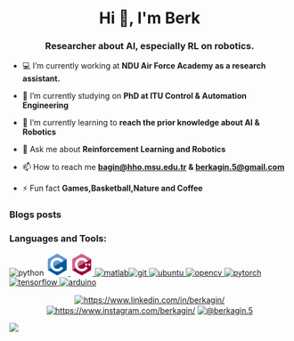 <h1 align="center">Hi 👋, I'm Berk</h1>
<h3 align="center">Researcher about AI, especially RL on robotics.</h3>

- :computer: I’m currently working at **NDU Air Force Academy as a research assistant.**

- 📝 I’m currently studying on **PhD at ITU Control & Automation Engineering**

- 🔭 I’m currently learning to **reach the prior knowledge about AI & Robotics**

- 💬 Ask me about **Reinforcement Learning and Robotics**

- 📫 How to reach me **bagin@hho.msu.edu.tr & berkagin.5@gmail.com**

- ⚡ Fun fact **Games,Basketball,Nature and Coffee**

### Blogs posts
<!-- BLOG-POST-LIST:START -->
<!-- BLOG-POST-LIST:END -->

<h3 align="left">Languages and Tools:</h3>
<p align="left"> 
<img src="https://www.kodiks.com/assets/images/icon-technology/pUBY5pVj.png" alt="python" width="40" height="40"/>   
<a href="https://www.cprogramming.com/" target="_blank"> <img src="https://raw.githubusercontent.com/devicons/devicon/master/icons/c/c-original.svg" alt="c" width="40" height="40"/> </a> <a href="https://www.w3schools.com/cpp/" target="_blank"> <img src="https://raw.githubusercontent.com/devicons/devicon/master/icons/cplusplus/cplusplus-original.svg" alt="cplusplus" width="40" height="40"/> </a> <a href="https://www.mathworks.com/" target="_blank"> <img src="https://upload.wikimedia.org/wikipedia/commons/2/21/Matlab_Logo.png" alt="matlab" width="40" height="40"/><img src="https://www.vectorlogo.zone/logos/git-scm/git-scm-icon.svg" alt="git" width="40" height="40"/> <img 
src="https://www.kodiks.com/assets/images/icon-technology/cof_orange_hex.jpg" alt="ubuntu" width="40" height="40"/> <img src="https://www.vectorlogo.zone/logos/opencv/opencv-icon.svg" alt="opencv" width="40" height="40"/> <img 
src="https://www.vectorlogo.zone/logos/pytorch/pytorch-icon.svg" alt="pytorch" width="40" height="40"/> <img src="https://www.vectorlogo.zone/logos/tensorflow/tensorflow-icon.svg" alt="tensorflow" width="40" height="40"/>
<a href="https://www.arduino.cc/" target="_blank"> <img src="https://cdn.worldvectorlogo.com/logos/arduino-1.svg" alt="arduino" width="40" height="40"/> </a></p>

<p align="center">
<a href="https://linkedin.com/in/berkagin/" target="blank"><img align="center" src="https://cdn.jsdelivr.net/npm/simple-icons@3.0.1/icons/linkedin.svg" alt="https://www.linkedin.com/in/berkagin/" height="30" width="30" /></a>
<a href="https://instagram.com/berkagin/" target="blank"><img align="center" src="https://cdn.jsdelivr.net/npm/simple-icons@3.0.1/icons/instagram.svg" alt="https://www.instagram.com/berkagin/" height="30" width="30" /></a>
<a href="https://medium.com/@berkagin.5" target="blank"><img align="center" src="https://cdn.jsdelivr.net/npm/simple-icons@3.0.1/icons/medium.svg" alt="@berkagin.5" height="30" width="30" /></a>
</p>

<img src="https://github-readme-stats.vercel.app/api?username=Berk035&&show_icons=true&title_color=#263238&icon_color=bb2acf&text_color=#263238&bg_color=#CFD8DC">

